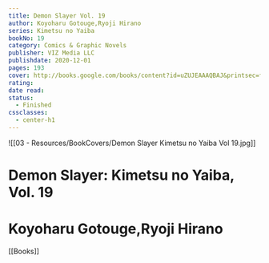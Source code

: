 ```yaml
---
title: Demon Slayer Vol. 19
author: Koyoharu Gotouge,Ryoji Hirano
series: Kimetsu no Yaiba
bookNo: 19
category: Comics & Graphic Novels
publisher: VIZ Media LLC
publishdate: 2020-12-01
pages: 193
cover: http://books.google.com/books/content?id=uZUJEAAAQBAJ&printsec=frontcover&img=1&zoom=1&source=gbs_api
rating: 
date read: 
status:
  - Finished
cssclasses:
  - center-h1
---
```

![[03 - Resources/BookCovers/Demon Slayer Kimetsu no Yaiba Vol 19.jpg]]
# Demon Slayer: Kimetsu no Yaiba, Vol. 19
# Koyoharu Gotouge,Ryoji Hirano







[[Books]]